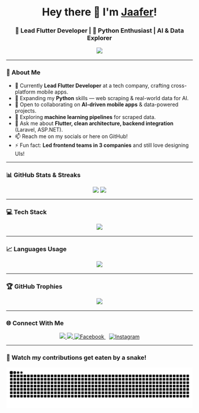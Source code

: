 <!-- Animated Header -->
<h1 align="center">
  Hey there 👋 I'm <a href="https://github.com/mysteri0s" target="_blank">Jaafer</a>!
</h1>
<h3 align="center">🚀 Lead Flutter Developer | 🐍 Python Enthusiast | AI & Data Explorer</h3>

<!-- Typing SVG Animation -->
<p align="center">
  <a href="https://github.com/mysteri0s">
    <img src="https://readme-typing-svg.herokuapp.com?size=22&color=F75C7E&center=true&vCenter=true&width=600&lines=Mobile+Developer+%7C+Flutter+Expert;Python+%7C+AI+%26+Data+Scraping;Clean+Architecture+Advocate;Backend+Integration+%7C+Laravel+%26+ASP.NET" />
  </a>
</p>

---

### 🌟 About Me  
- 🔭 Currently **Lead Flutter Developer** at a tech company, crafting cross-platform mobile apps.  
- 🌱 Expanding my **Python** skills — web scraping & real-world data for AI.  
- 👯 Open to collaborating on **AI-driven mobile apps** & data-powered projects.  
- 🤔 Exploring **machine learning pipelines** for scraped data.  
- 💬 Ask me about **Flutter, clean architecture, backend integration** (Laravel, ASP.NET).  
- 📫 Reach me on my socials or here on GitHub!  
- ⚡ Fun fact: **Led frontend teams in 3 companies** and still love designing UIs!  

---

### 📊 GitHub Stats & Streaks  
<p align="center">
  <img src="https://github-readme-stats.vercel.app/api?username=mysteri0s&show_icons=true&theme=radical" height="165" />
  <img src="https://streak-stats.demolab.com?user=mysteri0s&theme=radical&date_format=M%20j%5B%2C%20Y%5D" height="165" />
</p>

---

### 💻 Tech Stack  
<p align="center">
  <img src="https://skillicons.dev/icons?i=flutter,dart,python,laravel,php,dotnet,cpp,cs,androidstudio,html,css,git,github,gitlab,firebase,supabase" />
</p>

---

### 📈 Languages Usage  
<p align="center">
  <img src="https://github-readme-stats.vercel.app/api/top-langs/?username=mysteri0s&layout=compact&theme=radical" />
</p>

---

### 🏆 GitHub Trophies  
<p align="center">
  <img src="https://github-profile-trophy.vercel.app/?username=mysteri0s&theme=radical&no-frame=true&row=1&column=6" />
</p>

---

### 🌐 Connect With Me  
<p align="center">
  <a href="https://www.linkedin.com/in/jaafer-mahfoud-227775216" target="_blank">
    <img src="https://img.shields.io/badge/LinkedIn-%230A66C2.svg?&style=for-the-badge&logo=linkedin&logoColor=white" />
  </a>
  <a href="mailto:jaafer.mahfoud97@gmail.com">
    <img src="https://img.shields.io/badge/Email-%23EA4335.svg?&style=for-the-badge&logo=gmail&logoColor=white" />
  </a>
  <a href="https://www.facebook.com/jaafer.mahfoud" target="_blank" rel="noopener noreferrer">
  <img src="https://img.shields.io/badge/Facebook-%233b5998.svg?&style=for-the-badge&logo=facebook&logoColor=white" alt="Facebook" />
</a>
<a href="https://www.instagram.com/your_instagram_username" target="_blank" rel="noopener noreferrer" style="margin-left: 10px;">
  <img src="https://img.shields.io/badge/Instagram-%23E4405F.svg?&style=for-the-badge&logo=instagram&logoColor=white" alt="Instagram" />
</a>

</p>

---

### 🐍 Watch my contributions get eaten by a snake!
<p align="center">
  <picture>
    <source media="(prefers-color-scheme: dark)" srcset="https://raw.githubusercontent.com/mysteri0s/mysteri0s/output/github-contribution-grid-snake-dark.svg" />
    <source media="(prefers-color-scheme: light)" srcset="https://raw.githubusercontent.com/mysteri0s/mysteri0s/output/github-contribution-grid-snake.svg" />
    <img alt="snake animation" src="https://raw.githubusercontent.com/mysteri0s/mysteri0s/output/github-contribution-grid-snake.svg" />
  </picture>
</p>

